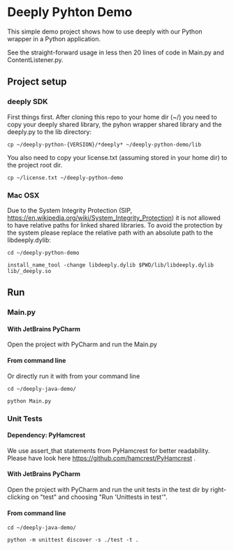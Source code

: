 # Deeply Pyhton Demo

This simple demo project shows how to use deeply with our Python wrapper in a Python application. 

See the straight-forward usage in less then 20 lines of code in Main.py and ContentListener.py.

## Project setup

### deeply SDK

First things first. After cloning this repo to your home dir (~/) you need to copy your deeply shared library,
the pyhon wrapper shared library and the deeply.py to the lib directory:

```
cp ~/deeply-python-{VERSION}/*deeply* ~/deeply-python-demo/lib
```

You also need to copy your license.txt (assuming stored in your home dir) to the project root dir.

```
cp ~/license.txt ~/deeply-python-demo
```

### Mac OSX

Due to the System Integrity Protection (SIP, https://en.wikipedia.org/wiki/System_Integrity_Protection) it is
not allowed to have relative paths for linked shared libraries. To avoid the protection by the system please replace
the relative path with an absolute path to the libdeeply.dylib:

```
cd ~/deeply-python-demo

install_name_tool -change libdeeply.dylib $PWD/lib/libdeeply.dylib lib/_deeply.so
```

## Run

### Main.py

#### With JetBrains PyCharm

Open the project with PyCharm and run the Main.py

#### From command line

Or directly run it with from your command line

```
cd ~/deeply-java-demo/

python Main.py
```

### Unit Tests

#### Dependency: PyHamcrest

We use assert_that statements from PyHamcrest for better readability. Please have look here 
https://github.com/hamcrest/PyHamcrest . 

#### With JetBrains PyCharm

Open the project with PyCharm and run the unit tests in the test dir by right-clicking on "test" and choosing 
"Run 'Unittests in test'".

#### From command line

```
cd ~/deeply-java-demo/

python -m unittest discover -s ./test -t .
```

